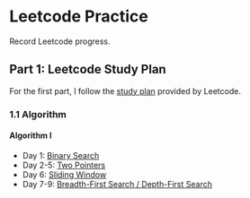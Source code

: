 # Leetcode Practice
Record Leetcode progress.

## Part 1: Leetcode Study Plan
For the first part, I follow the [study plan](https://leetcode.com/study-plan/) provided by Leetcode.

### 1.1 Algorithm
####  Algorithm I
- Day 1: [Binary Search](https://github.com/qilinz/Leetcode-Practice/blob/main/Study-Plan/Algorithm/Algorithm-I/Day1-binary-search.md)
- Day 2-5: [Two Pointers](https://github.com/qilinz/Leetcode-Practice/blob/main/Study-Plan/Algorithm/Algorithm-I/Day2-5-two-pointers.md)
- Day 6: [Sliding Window](https://github.com/qilinz/Leetcode-Practice/blob/main/Study-Plan/Algorithm/Algorithm-I/Day6-sliding-window.md)
- Day 7-9: [Breadth-First Search / Depth-First Search]()